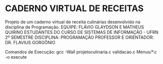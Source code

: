 # CADERNO VIRTUAL DE RECEITAS
Projeto de um caderno virtual de receita culinárias desenvolvido na disciplina de Programação.
EQUIPE: FLÁVIO GLAYDSON E MATHEUS QUIRINO
ESTUDANTES DO CURSO DE SISTEMAS DE INFORMAÇÃO - UFRN
2º SEMESTRE
DISCIPLINA: PROGRAMAÇÃO 
PROFESSOR E ORIENTADOR: DR. FLAVIUS GORGÔNIO       

Comandos de Execução: 
gcc -Wall projetoculinaria.c validacao.c  Menus/*.c -o execute


